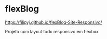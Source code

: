 # flexBlog

https://filipyj.github.io/flexBlog-Site-Responsivo/


 Projeto com layout todo responsivo em flexbox
